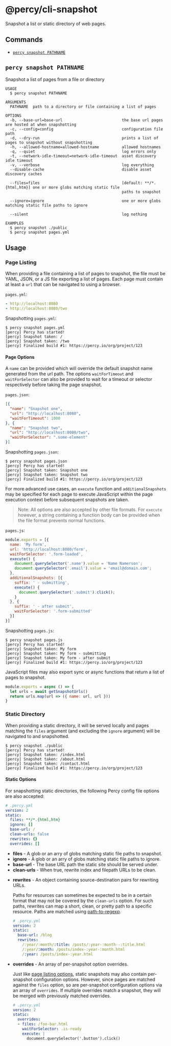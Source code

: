 # @percy/cli-snapshot

Snapshot a list or static directory of web pages.

## Commands
<!-- commands -->
* [`percy snapshot PATHNAME`](#percy-snapshot-pathname)

## `percy snapshot PATHNAME`

Snapshot a list of pages from a file or directory

```
USAGE
  $ percy snapshot PATHNAME

ARGUMENTS
  PATHNAME  path to a directory or file containing a list of pages

OPTIONS
  -b, --base-url=base-url                          the base url pages are hosted at when snapshotting
  -c, --config=config                              configuration file path
  -d, --dry-run                                    prints a list of pages to snapshot without snapshotting
  -h, --allowed-hostname=allowed-hostname          allowed hostnames
  -q, --quiet                                      log errors only
  -t, --network-idle-timeout=network-idle-timeout  asset discovery idle timeout
  -v, --verbose                                    log everything
  --disable-cache                                  disable asset discovery caches

  --files=files                                    [default: **/*.{html,htm}] one or more globs matching static file
                                                   paths to snapshot

  --ignore=ignore                                  one or more globs matching static file paths to ignore

  --silent                                         log nothing

EXAMPLES
  $ percy snapshot ./public
  $ percy snapshot pages.yml
```
<!-- commandsstop -->

## Usage

### Page Listing

When providing a file containing a list of pages to snapshot, the file must be YAML, JSON, or a JS
file exporting a list of pages. Each page must contain at least a `url` that can be navigated to
using a browser.

`pages.yml`:

```yaml
- http://localhost:8080
- http://localhost:8080/two
```

Snapshotting `pages.yml`:

```sh-session
$ percy snapshot pages.yml
[percy] Percy has started!
[percy] Snapshot taken: /
[percy] Snapshot taken: /two
[percy] Finalized build #1: https://percy.io/org/project/123
```

#### Page Options

A `name` can be provided which will override the default snapshot name generated from the url
path. The options `waitForTimeout` and `waitForSelector` can also be provided to wait for a timeout
or selector respectively before taking the page snapshot.

`pages.json`:

```json
[{
  "name": "Snapshot one",
  "url": "http://localhost:8080",
  "waitForTimeout": 1000
}, {
  "name": "Snapshot two",
  "url": "http://localhost:8080/two",
  "waitForSelector": ".some-element"
}]
```

Snapshotting `pages.json`:

```sh-session
$ percy snapshot pages.json
[percy] Percy has started!
[percy] Snapshot taken: Snapshot one
[percy] Snapshot taken: Snapshot two
[percy] Finalized build #1: https://percy.io/org/project/123
```

For more advanced use cases, an `execute` function and `additionalSnapshots` may be specified for
each page to execute JavaScript within the page execution context before subsequent snapshots are taken.

> Note: All options are also accepted by other file formats. For `execute` however, a string
> containing a function body can be provided when the file format prevents normal functions.

`pages.js`:

```js
module.exports = [{
  name: 'My form',
  url: 'http://localhost:8080/form',
  waitForSelector: '.form-loaded',
  execute() {
    document.querySelector('.name').value = 'Name Namerson';
    document.querySelector('.email').value = 'email@domain.com';
  },
  additionalSnapshots: [{
    suffix: ' - submitting',
    execute() {
      document.querySelector('.submit').click();
    }
  }, {
    suffix: ' - after submit',
    waitForSelector: '.form-submitted'
  }]
}]
```

Snapshotting `pages.js`:

```sh-session
$ percy snapshot pages.js
[percy] Percy has started!
[percy] Snapshot taken: My form
[percy] Snapshot taken: My form - submitting
[percy] Snapshot taken: My form - after submit
[percy] Finalized build #1: https://percy.io/org/project/123
```

JavaScript files may also export sync or async functions that return a list of pages to snapshot.

``` js
module.exports = async () => {
  let urls = await getSnapshotUrls()
  return urls.map(url => ({ name: url, url }))
}
```

### Static Directory

When providing a static directory, it will be served locally and pages matching the `files` argument
(and excluding the `ignore` argument) will be navigated to and snapshotted.

```sh-session
$ percy snapshot ./public
[percy] Percy has started!
[percy] Snapshot taken: /index.html
[percy] Snapshot taken: /about.html
[percy] Snapshot taken: /contact.html
[percy] Finalized build #1: https://percy.io/org/project/123
```

#### Static Options

For snapshotting static directories, the following Percy config file options are also accepted:

``` yaml
# .percy.yml
version: 2
static:
  files: **/*.{html,htm}
  ignore: []
  base-url: /
  clean-urls: false
  rewrites: {}
  overrides: []
```

- **files** - A glob or an arry of globs matching static file paths to snapshot.
- **ignore** - A glob or an arry of globs matching static file paths to ignore.
- **base-url** - The base URL path the static site should be served under.
- **clean-urls** - When true, rewrite index and filepath URLs to be clean.

<span/>

- **rewrites** - An object containing source-destination pairs for rewriting URLs.

  Paths for resources can sometimes be expected to be in a certain format that may not be covered by
  the `clean-urls` option. For such paths, rewrites can map a short, clean, or pretty path to a
  specific resource. Paths are matched using [path-to-regexp](https://github.com/pillarjs/path-to-regexp).

  ``` yaml
  # .percy.yml
  version: 2
  static:
    base-url: /blog
    rewrites:
      /:year/:month/:title: /posts/:year-:month--:title.html
      /:year/:month: /posts/index-:year-:month.html
      /:year: /posts/index-:year.html
  ```

- **overrides** - An array of per-snapshot option overrides.

  Just like [page listing options](#page-options), static snapshots may also contain
  per-snapshot configuration options. However, since pages are matched against the `files`
  option, so are per-snapshot configuration options via an array of `overrides`. If multiple
  overrides match a snapshot, they will be merged with previously matched overrides.

  ``` yaml
  # .percy.yml
  version: 2
  static:
    overrides:
    - files: /foo-bar.html
      waitForSelector: .is-ready
      execute: |
        document.querySelector('.button').click()
  ```
